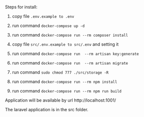 Steps for install:
1. copy file `.env.example to .env`

2. run command `docker-compose up -d`

3. run command `docker-compose run --rm composer install`

4. copy file `src/.env.example to src/.env` and setting it

5. run command `docker-compose run  --rm artisan key:generate`

6. run command `docker-compose run  --rm artisan migrate`

7. run command `sudo chmod 777 ./src/storage -R`

8. run command `docker-compose run --rm npm install`

9. run command `docker-compose run --rm npm run build`

Application will be available by url http://localhost:1001/ 

The laravel application is in the src folder.






